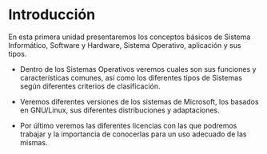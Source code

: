 # Introducción

En esta primera unidad presentaremos los conceptos básicos de Sistema Informático, Software y Hardware, Sistema Operativo,
aplicación y sus tipos.

* Dentro de los Sistemas Operativos veremos cuales son sus funciones y características comunes, así como los diferentes tipos
de Sistemas según diferentes criterios de clasificación.

* Veremos diferentes versiones de los sistemas de Microsoft, los basados en GNU/Linux, sus diferentes distribuciones y adaptaciones.

* Por último veremos las diferentes licencias con las que podremos trabajar y la importancia de conocerlas para un uso adecuado
de las mismas.